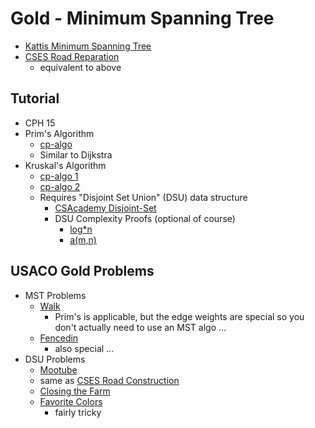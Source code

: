# Gold - Minimum Spanning Tree

 - [Kattis Minimum Spanning Tree](https://open.kattis.com/problems/minspantree)
 - [CSES Road Reparation](https://cses.fi/problemset/task/1675)
   - equivalent to above

## Tutorial

 - CPH 15
 - Prim's Algorithm
   - [cp-algo](https://cp-algorithms.com/graph/mst_prim.html)
   - Similar to Dijkstra
 - Kruskal's Algorithm
   - [cp-algo 1](https://cp-algorithms.com/graph/mst_kruskal.html)
   - [cp-algo 2](https://cp-algorithms.com/graph/mst_kruskal_with_dsu.html)
   - Requires "Disjoint Set Union" (DSU) data structure
     - [CSAcademy Disjoint-Set](https://csacademy.com/lessons)
     - DSU Complexity Proofs (optional of course)
       - [log\*n](https://en.wikipedia.org/wiki/Proof_of_O(log*n)\_time_complexity\_of_union%E2%80%93find)
       - [a(m,n)](https://dl.acm.org/doi/pdf/10.1145/321879.321884)

## USACO Gold Problems

 - MST Problems
   - [Walk](http://usaco.org/index.php?page=viewproblem2&cpid=946)
     - Prim's is applicable, but the edge weights are special so you don't actually need to use an MST algo ...
   - [Fencedin](http://www.usaco.org/index.php?page=viewproblem2&cpid=623)
     - also special ...
 - DSU Problems
   - [Mootube](http://www.usaco.org/index.php?page=viewproblem2&cpid=789)
   - same as [CSES Road Construction](https://cses.fi/problemset/task/1676)
   - [Closing the Farm](http://www.usaco.org/index.php?page=viewproblem2&cpid=646)
   - [Favorite Colors](http://www.usaco.org/index.php?page=viewproblem2&cpid=1042)
     - fairly tricky